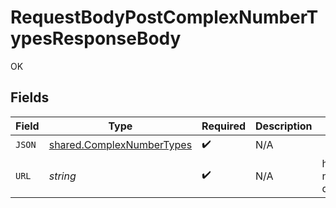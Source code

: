 # RequestBodyPostComplexNumberTypesResponseBody

OK


## Fields

| Field                                                                                                                                                                                                                                                                                                   | Type                                                                                                                                                                                                                                                                                                    | Required                                                                                                                                                                                                                                                                                                | Description                                                                                                                                                                                                                                                                                             | Example                                                                                                                                                                                                                                                                                                 |
| ------------------------------------------------------------------------------------------------------------------------------------------------------------------------------------------------------------------------------------------------------------------------------------------------------- | ------------------------------------------------------------------------------------------------------------------------------------------------------------------------------------------------------------------------------------------------------------------------------------------------------- | ------------------------------------------------------------------------------------------------------------------------------------------------------------------------------------------------------------------------------------------------------------------------------------------------------- | ------------------------------------------------------------------------------------------------------------------------------------------------------------------------------------------------------------------------------------------------------------------------------------------------------- | ------------------------------------------------------------------------------------------------------------------------------------------------------------------------------------------------------------------------------------------------------------------------------------------------------- |
| `JSON`                                                                                                                                                                                                                                                                                                  | [shared.ComplexNumberTypes](../../../pkg/models/shared/complexnumbertypes.md)                                                                                                                                                                                                                           | :heavy_check_mark:                                                                                                                                                                                                                                                                                      | N/A                                                                                                                                                                                                                                                                                                     |                                                                                                                                                                                                                                                                                                         |
| `URL`                                                                                                                                                                                                                                                                                                   | *string*                                                                                                                                                                                                                                                                                                | :heavy_check_mark:                                                                                                                                                                                                                                                                                      | N/A                                                                                                                                                                                                                                                                                                     | http://localhost:35123/anything/requestBodies/post/8821239038968084/9223372036854775808/3.141592653589793/3.14159265358979344719667586/complex-number-types?queryBigInt=8821239038968084&queryBigIntStr=9223372036854775808&queryDecimal=3.141592653589793&queryDecimalStr=3.14159265358979344719667586 |